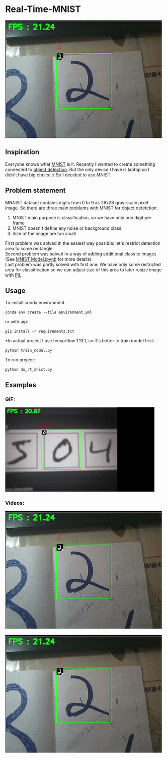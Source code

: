 # Real-Time-MNIST
<img src='doc/sample.png'><br>
## Inspiration
Everyone knows what <a href='https://en.wikipedia.org/wiki/MNIST_database'>MNIST</a> is it. 
Recently I wanted to create something connected to <a href='https://en.wikipedia.org/wiki/Object_detection'>object detection</a>. 
But the only device I have is laptop so I didn't have big choice :( So I decided to use MNIST.

## Problem statement
MNNIST dataset contains digits from 0 to 9 as 28x28 gray-scale pixel image. So there are three main problems with MNIST for object detetction:
<ol>
  <li>MNIST main purpose is classification, so we have only one digit per frame</li>
  <li>MNIST doesn't define any noise or background class</li>
  <li>Size of the image are too small</li>
</ol>

First problem was solved in the easiest way possible: let's restrict detection area to some rectangle.<br>
Second problem was solved in a way of adding additional class to images (See <a href='./MNIST Model.ipynb'>MNIST Model.ipynb</a> for more details).<br>
Last problem was partly solved with first one. We have only some restricted area for classification so we can adjust size of this area to later resize image with <a href='https://pillow.readthedocs.io/en/stable/'>PIL</a><br>

## Usage
To install conda environment:
```
conda env create --file environment.yml
```
or with pip:
```
pip install -r requirements.txt
```
*In actual project I use tensorflow 1.13.1, so It's better to train model first:<br>
```
python train_model.py
```
To run project:
```
python do_rt_mnist.py
```

## Examples
### GIF:<br>
<img src='doc/sample.gif'><br>

### Videos:<br>
[![Watch the video](doc/sample.png)](https://drive.google.com/file/d/1gppq8kyupItmPZNUUrqWdvrKGKpazlL-/view?usp=sharing)<br><br>
[![Watch the video](doc/sample.png)](https://drive.google.com/file/d/1CDhCJPq_6ZVXEWrnEPmUMazkkvr7UaZU/view?usp=sharing)
